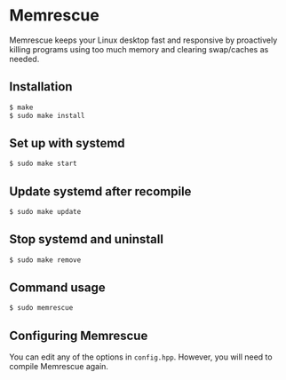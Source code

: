 # Memrescue
Memrescue keeps your Linux desktop fast and responsive by proactively killing programs using too much memory and clearing swap/caches as needed.

## Installation
```sh
$ make
$ sudo make install
```

## Set up with systemd
```sh
$ sudo make start
```

## Update systemd after recompile
```sh
$ sudo make update
```

## Stop systemd and uninstall
```sh
$ sudo make remove
```

## Command usage
```sh
$ sudo memrescue
```

## Configuring Memrescue
You can edit any of the options in `config.hpp`. However, you will need to compile Memrescue again.
